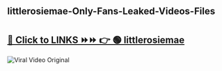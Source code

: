 
 ## littlerosiemae-Only-Fans-Leaked-Videos-Files

# <h2><a href="https://mediaupload.pro?littlerosiemae">🔗 Click to LINKS ⏩⏩ 👉 🟢 littlerosiemae </a></h2>

<a href="https://mediaupload.pro?littlerosiemae" rel="nofollow" data-target="animated-image.originalLink"><img src="https://i.ibb.co.com/xMMVF88/686577567.gif" alt="Viral Video Original" style="max-width: 100%; display: inline-block;" data-target="animated-image.originalImage"></a>